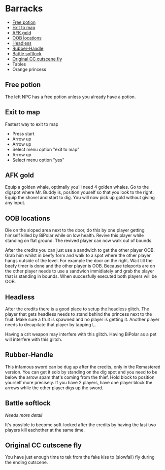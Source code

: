 # Barracks

- [Free potion](#potion)
- [Exit to map](#exit-to-map)
- [AFK gold](#gold)
- [OOB locations](#oob)
- [Headless](#headless)
- [Rubber-Handle](#rubber-handle)
- [Battle softlock](#softlock)
- [Original CC cutscene fly](#cutscene-fly)
- Tables
- Orange princess

## <a name="potion"></a>Free potion

The left NPC has a free potion unless you already have a potion.

## <a name="exit-to-map"></a>Exit to map

Fastest way to exit to map

- Press start
- Arrow up
- Arrow up
- Select menu option "exit to map"
- Arrow up
- Select menu option "yes"

## <a name="gold"></a>AFK gold

Equip a golden whale, optimally you'll need 4 golden whales.
Go to the digspot where Mr. Buddy is, position youself so that you look to the right.
Equip the shovel and start to dig. You will now pick up gold without giving any input.

## <a name="oob"></a>OOB locations

Die on the sloped area next to the door, do this by one player getting himself killed by BiPolar while on low health. Revive this player while standing on flat ground. The revived player can now walk out of bounds.

After the credits you can just use a sandwich to get the other player OOB. Grab him whilst in beefy form and walk to a spot where the other player hangs outside of the level. For example the door on the right. Wait till the beefy timer is done and the other player is OOB. Because teleports are on the other player needs to use a sandwich immidiately and grab the player that is standing in bounds. When succesfully executed both players will be OOB.

## <a name="headless"></a>Headless

After the credits there is a good place to setup the headless glitch. The player that gets headless needs to stand behind the princess next to the fruit. Make sure a fruit is spawned and no player is getting it. Another player needs to decapitate that player by tapping L.

Having a crit weapon may interfere with this glitch.
Having BiPolar as a pet will interfere with this glitch.

## <a name="rubber-handle"></a>Rubber-Handle

This infamous sword can be dug up after the credits, only in the Remastered version.
You can get it solo by standing on the dig spot and you need to be below the arrow spam that's coming from the thief. Hold block to position yourself more precisely.
If you have 2 players, have one player block the arrows while the other player digs up the sword.

## <a name="softlock"></a>Battle softlock

*Needs more detail*

It's possible to become soft-locked after the credits by having the last two players kill eachother at the same time. 

## <a name="cutscene-fly"></a>Original CC cutscene fly

You have just enough time to tek from the fake kiss to (slowfall) fly during the ending cutscene.
